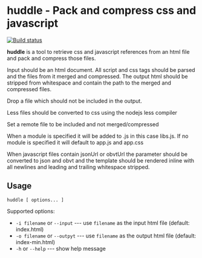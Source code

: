 # huddle - Pack and compress css and javascript #

[![Build status](https://secure.travis-ci.org/robgietema/huddle.png?branch=master)](http://travis-ci.org/robgietema/huddle/)

**huddle** is a tool to retrieve css and javascript references from an html file and pack and compress those files.

Input should be an html document. All script and css tags should be parsed
and the files from it merged and compressed. The output html should be stripped
from whitespace and contain the path to the merged and compressed files.


Drop a file which should not be included in the output.

<script data-drop="" type="text/javascript" src="../libs/less/1.3.0/less.js"></script>


Less files should be converted to css using the nodejs less compiler

<link href="./css/myapp.less" rel="stylesheet/less" type="text/css"/>


Set a remote file to be included and not merged/compressed

<script data-remote="//ajax.googleapis.com/ajax/libs/jquery/1.8.2/jquery.min.js" type="text/javascript" src="libs/jquery/1.8.2/jquery.js"></script>


When a module is specified it will be added to <module>.js in this case
libs.js. If no module is specified it will default to app.js and app.css

<script data-module="libs" type="text/javascript" src="libs/obviel/1.0a1/obviel.js"></script>


When javascript files contain jsonUrl or obvtUrl the parameter should be converted
to json and obvt and the template should be rendered inline with all newlines and
leading and trailing whitespace stripped.

## Usage


    huddle [ options... ]

Supported options:

- `-i filename` or `--input` --- use `filename` as the input html file (default: index.html)
- `-o filename` or `--outpyt` --- use `filename` as the output html file (default: index-min.html)
- `-h` or `--help` --- show help message

